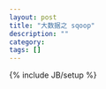 ```yaml
---
layout: post
title: "大数据之 sqoop"
description: ""
category: 
tags: []
---
```

{% include JB/setup %}
